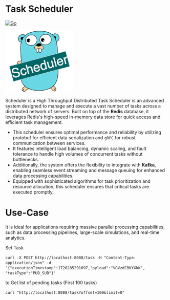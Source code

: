 # Task Scheduler


[![Go](https://github.com/ehsaniara/scheduler/actions/workflows/go.yml/badge.svg?branch=main)](https://github.com/ehsaniara/scheduler/actions/workflows/go.yml)


![scheduler-logo.png](docs/scheduler-logo.png)

Scheduler is a High Throughput Distributed Task Scheduler is an advanced system designed to manage and execute a vast number of tasks across a distributed network of servers. 
Built on top of the **Redis** database, it leverages Redis's high-speed in-memory data store for quick access and efficient task management. 


* This scheduler ensures optimal performance and reliability by utilizing protobuf for efficient data serialization and `gRPC` for robust communication between services.
* It features intelligent load balancing, dynamic scaling, and fault tolerance to handle high volumes of concurrent tasks without bottlenecks.
* Additionally, the system offers the flexibility to integrate with **Kafka**, enabling seamless event streaming and message queuing for enhanced data processing capabilities. 
* Equipped with sophisticated algorithms for task prioritization and resource allocation, this scheduler ensures that critical tasks are executed promptly. 

# Use-Case

It is ideal for applications requiring massive parallel processing capabilities, such as data processing pipelines, large-scale simulations, and real-time analytics.

Set Task
```shell
curl -X POST http://localhost:8088/task -H "Content-Type: application/json" -d '{"executionTimestamp":1720285291097,"pyload":"VGVzdCBKYXkK", "taskType":"PUB_SUB"}'
```

to Get list of pending tasks (First 100 tasks)
```shell
curl "http://localhost:8088/task?offset=100&limit=0"
```
